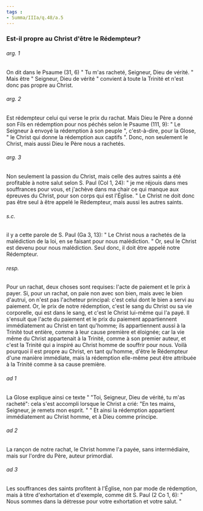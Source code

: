 ```yaml
---
tags : 
- Summa/IIIa/q.48/a.5
---
```


### Est-il propre au Christ d'être le Rédempteur?

###### arg. 1
On dit dans le Psaume (31, 6) " Tu m'as racheté, Seigneur, Dieu de vérité. " Mais être " Seigneur, Dieu de vérité " convient à toute la Trinité et n'est donc pas propre au Christ. 

###### arg. 2
Est rédempteur celui qui verse le prix du rachat. Mais Dieu le Père a donné son Fils en rédemption pour nos péchés selon le Psaume (111, 9): " Le Seigneur à envoyé la rédemption à son peuple ", c'est-à-dire, pour la Glose, " le Christ qui donne la rédemption aux captifs ". Donc, non seulement le Christ, mais aussi Dieu le Père nous a rachetés. 

###### arg. 3
Non seulement la passion du Christ, mais celle des autres saints a été profitable à notre salut selon S. Paul (Col 1, 24): " je me réjouis dans mes souffrances pour vous, et j'achève dans ma chair ce qui manque aux épreuves du Christ, pour son corps qui est l'Église. " Le Christ ne doit donc pas être seul à être appelé le Rédempteur, mais aussi les autres saints. 

###### s.c.
il y a cette parole de S. Paul (Ga 3, 13): " Le Christ nous a rachetés de la malédiction de la loi, en se faisant pour nous malédiction. " Or, seul le Christ est devenu pour nous malédiction. Seul donc, il doit être appelé notre Rédempteur. 

###### resp.
Pour un rachat, deux choses sont requises: l'acte de paiement et le prix à payer. Si, pour un rachat, on paie non avec son bien, mais avec le bien d'autrui, on n'est pas l'acheteur principal: c'est celui dont le bien a servi au paiement. Or, le prix de notre rédemption, c'est le sang du Christ ou sa vie corporelle, qui est dans le sang, et c'est le Christ lui-même qui l'a payé. Il s'ensuit que l'acte du paiement et le prix du paiement appartiennent immédiatement au Christ en tant qu'homme; ils appartiennent aussi à la Trinité tout entière, comme à leur cause première et éloignée; car la vie même du Christ appartenait à la Trinité, comme à son premier auteur, et c'est la Trinité qui a inspiré au Christ homme de souffrir pour nous. Voilà pourquoi il est propre au Christ, en tant qu'homme, d'être le Rédempteur d'une manière immédiate, mais la rédemption elle-même peut être attribuée à la Trinité comme à sa cause première. 

###### ad 1
La Glose explique ainsi ce texte " "Toi, Seigneur, Dieu de vérité, tu m'as racheté": cela s'est accompli lorsque le Christ a crié: "En tes mains, Seigneur, je remets mon esprit. " " Et ainsi la rédemption appartient immédiatement au Christ homme, et à Dieu comme principe. 

###### ad 2
La rançon de notre rachat, le Christ homme l'a payée, sans intermédiaire, mais sur l'ordre du Père, auteur primordial. 

###### ad 3
Les souffrances des saints profitent à l'Église, non par mode de rédemption, mais à titre d'exhortation et d'exemple, comme dit S. Paul (2 Co 1, 6): " Nous sommes dans la détresse pour votre exhortation et votre salut. " 

